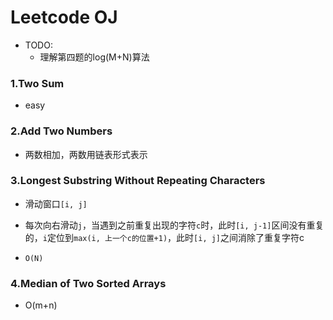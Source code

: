 # Leetcode OJ

* TODO: 
  * 理解第四题的log(M+N)算法

### 1.Two Sum

* easy

### 2.Add Two Numbers

* 两数相加，两数用链表形式表示

### 3.Longest Substring Without Repeating Characters

* 滑动窗口`[i, j]`
* 每次向右滑动`j`，当遇到之前重复出现的字符`c`时，此时`[i, j-1]`区间没有重复的，`i`定位到`max(i, 上一个c的位置+1)`，此时`[i, j]`之间消除了重复字符c

* `O(N)`

### 4.Median of Two Sorted Arrays

* O(m+n)